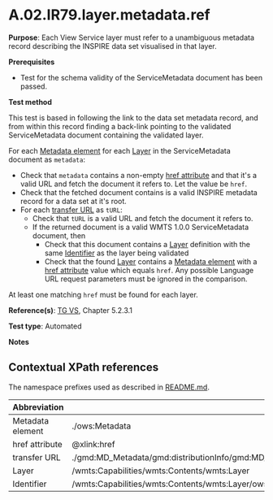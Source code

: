 # A.02.IR79.layer.metadata.ref

**Purpose**: Each View Service layer must refer to a unambiguous metadata record describing the INSPIRE data set visualised in that layer.

**Prerequisites**

* Test for the schema validity of the ServiceMetadata document has been passed.

**Test method**

This test is based in following the link to the data set metadata record, and from within this record finding a back-link pointing to the validated ServiceMetadata document containing the validated layer.

For each [Metadata element](#metadata) for each [Layer](#layer) in the ServiceMetadata document as `metadata`:
* Check that `metadata` contains a non-empty [href attribute](#href_attr) and that it's a valid URL and fetch the document it refers to. Let the value be `href`.
* Check that the fetched document contains is a valid INSPIRE metadata record for a data set at it's root.
* For each [transfer URL](#transfer_url) as `tURL`:
  * Check that `tURL` is a valid URL and fetch the document it refers to.
  * If the returned document is a valid WMTS 1.0.0 ServiceMetadata document, then
    * Check that this document contains a [Layer](#layer) definition with the same [Identifier](#identifier) as the layer being validated
    * Check that the found [Layer](#layer) contains a [Metadata element](#metadata) with a [href attribute](#href_attr) value which equals `href`. Any possible Language URL request parameters must be ignored in the comparison.

At least one matching `href` must be found for each layer.

**Reference(s)**: [TG VS](README.md#ref_TG_VS), Chapter 5.2.3.1

**Test type**: Automated

**Notes**

## Contextual XPath references

The namespace prefixes used as described in [README.md](README.md#namespaces).

Abbreviation                                               |  XPath expression
---------------------------------------------------------- | -------------------------------------------------------------------------
Metadata element <a name="metadata"></a>| ./ows:Metadata
href attribute <a name="href_attr"></a> | @xlink:href
transfer URL <a name="transfer_url"></a> | ./gmd:MD_Metadata/gmd:distributionInfo/gmd:MD_Distribution/gmd:transferOptions/gmd:MD_DigitalTransferOptions/gmd:onLine/gmd:CI_OnlineResource/gmd:linkage/gmd:URL
Layer <a name="layer"></a> | /wmts:Capabilities/wmts:Contents/wmts:Layer
Identifier <a name="identifier"></a> | /wmts:Capabilities/wmts:Contents/wmts:Layer/ows:Identifier
